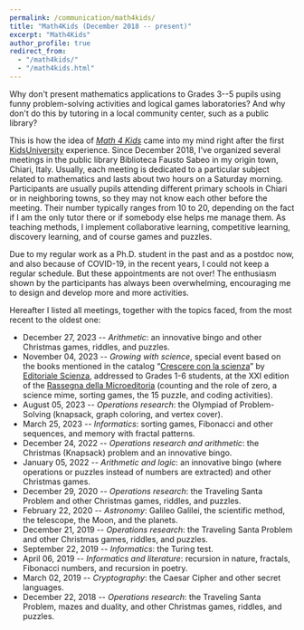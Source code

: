 ```yaml
---
permalink: /communication/math4kids/
title: "Math4Kids (December 2018 -- present)"
excerpt: "Math4Kids"
author_profile: true
redirect_from:
  - "/math4kids/"
  - "/math4kids.html"
---
```


Why don't present mathematics applications to Grades 3--5 pupils using funny problem-solving activities and logical games laboratories? And why don't do this by tutoring in a local community center, such as a public library?

This is how the idea of [*Math 4 Kids*](https://opac.provincia.brescia.it/en/library/chiari/math-4-kids) came into my mind right after the first [KidsUniversity](https://aliceraffaele.github.io/communication/kidsuniversity/) experience. Since December 2018, I've organized several meetings in the public library Biblioteca Fausto Sabeo in my origin town, Chiari, Italy.
Usually, each meeting is dedicated to a particular subject related to mathematics and lasts about two hours on a Saturday morning. Participants are usually pupils attending different primary schools in Chiari or in neighboring towns, so they may not know each other before the meeting. Their number typically ranges from 10 to 20, depending on the fact if I am the only tutor there or if somebody else helps me manage them. As teaching methods, I implement collaborative learning, competitive learning, discovery learning, and of course games and puzzles.

Due to my regular work as a Ph.D. student in the past and as a postdoc now, and also because of COVID-19, in the recent years, I could not keep a regular schedule. But these appointments are not over! The enthusiasm shown by the participants has always been overwhelming, encouraging me to design and develop more and more activities.

Hereafter I listed all meetings, together with the topics faced, from the most recent to the oldest one:
- December 27, 2023 -- *Arithmetic*: an innovative bingo and other Christmas games, riddles, and puzzles.
- November 04, 2023 -- *Growing with science*, special event based on the books mentioned in the catalog “[Crescere con la scienza](https://www.editorialescienza.it/it/evento/-crescere-con-la-scienza--il-catalogo-ragionato-per-i-30-anni-di-editoriale-scienza.htm)” by [Editoriale Scienza](https://www.editorialescienza.it/), addressed to Grades 1-6 students, at the XXI edition of the [Rassegna della Microeditoria](https://www.microeditoria.it) (counting and the role of zero, a science mime, sorting games, the 15 puzzle, and coding activities).
- August 05, 2023 -- *Operations research*: the Olympiad of Problem-Solving (knapsack, graph coloring, and vertex cover).
- March 25, 2023 -- *Informatics*: sorting games, Fibonacci and other sequences, and memory with fractal patterns.
- December 24, 2022 -- *Operations research and arithmetic*: the Christmas (Knapsack) problem and an innovative bingo.
- January 05, 2022 -- *Arithmetic and logic*: an innovative bingo (where operations or puzzles instead of numbers are extracted) and other Christmas games.
- December 29, 2020 -- *Operations research*: the Traveling Santa Problem and other Christmas games, riddles, and puzzles.
- February 22, 2020 -- *Astronomy*: Galileo Galilei, the scientific method, the telescope, the Moon, and the planets.
- December 21, 2019 -- *Operations research*: the Traveling Santa Problem and other Christmas games, riddles, and puzzles.
- September 22, 2019 -- *Informatics*: the Turing test.
- April 06, 2019 -- *Informatics and literature*: recursion in nature, fractals, Fibonacci numbers, and recursion in poetry.
- March 02, 2019 -- *Cryptography*: the Caesar Cipher and other secret languages.
- December 22, 2018 -- *Operations research*: the Traveling Santa Problem, mazes and duality, and other Christmas games, riddles, and puzzles.
